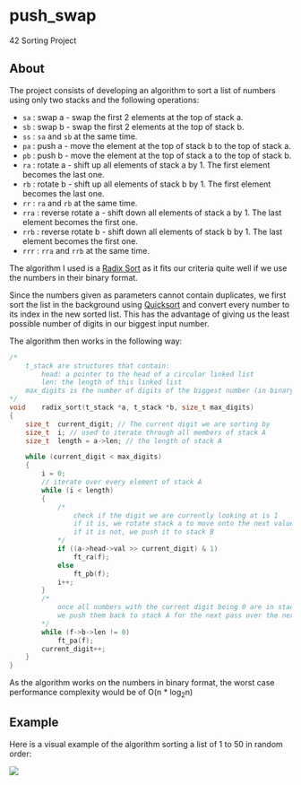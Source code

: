 # push_swap
42 Sorting Project

## About
The project consists of developing an algorithm to sort a list of numbers using only two stacks and the following operations:

- `sa` : swap a - swap the first 2 elements at the top of stack a.
- `sb` : swap b - swap the first 2 elements at the top of stack b.
- `ss` : `sa` and `sb` at the same time.
- `pa` : push a - move the element at the top of stack b to the top of stack a.
- `pb` : push b - move the element at the top of stack a to the top of stack b.
- `ra` : rotate a - shift up all elements of stack a by 1. The first element becomes
the last one.
- `rb` : rotate b - shift up all elements of stack b by 1. The first element becomes the last one.
- `rr` : `ra` and `rb` at the same time.
- `rra` : reverse rotate a - shift down all elements of stack a by 1. The last element becomes the first one.
- `rrb` : reverse rotate b - shift down all elements of stack b by 1. The last element becomes the first one.
- `rrr` : `rra` and `rrb` at the same time.

The algorithm I used is a [Radix Sort](https://en.wikipedia.org/wiki/Radix_sort) as it fits our criteria quite well if we use the numbers in their binary format.

Since the numbers given as parameters cannot contain duplicates, we first sort the list in the background using [Quicksort](https://en.wikipedia.org/wiki/Quicksort) and convert every number to its index in the new sorted list. This has the advantage of giving us the least possible number of digits in our biggest input number.

The algorithm then works in the following way:
```C
/*
	t_stack are structures that contain:
		head: a pointer to the head of a circular linked list
		len: the length of this linked list
	max_digits is the number of digits of the biggest number (in binary) in our list
*/
void	radix_sort(t_stack *a, t_stack *b, size_t max_digits)
{
	size_t	current_digit; // The current digit we are sorting by
	size_t	i; // used to iterate through all members of stack A
	size_t	length = a->len; // the length of stack A

	while (current_digit < max_digits)
	{
		i = 0;
		// iterate over every element of stack A
		while (i < length)
		{
			/* 
				check if the digit we are currently looking at is 1
				if it is, we rotate stack a to move onto the next value
				if it is not, we push it to stack B
			*/
			if ((a->head->val >> current_digit) & 1)
				ft_ra(f);
			else
				ft_pb(f);
			i++;
		}
		/*
			once all numbers with the current digit being 0 are in stack B, 
			we push them back to stack A for the next pass over the next digit
		*/
		while (f->b->len != 0)
			ft_pa(f);
		current_digit++;
	}
}
```

As the algorithm works on the numbers in binary format, the worst case performance complexity would be of O(n * log<sub>2</sub>n)

## Example

Here is a visual example of the algorithm sorting a list of 1 to 50 in random order:

![](https://github.com/goffauxs/push_swap/blob/main/push_swap.gif)
